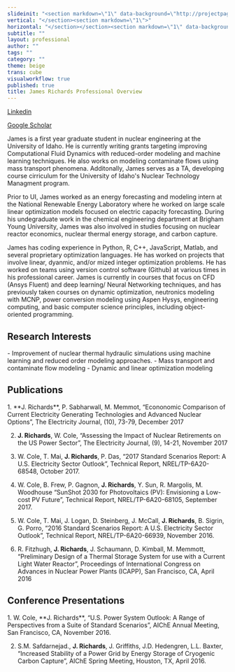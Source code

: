 ```yaml
---
slideinit: "<section markdown=\"1\" data-background=\"http://projectpages.github.io/project-pages/img/slidebackground.png\"><section markdown=\"1\">"
vertical: "</section><section markdown=\"1\">"
horizontal: "</section></section><section markdown=\"1\" data-background=\"http://projectpages.github.io/project-pages/img/slidebackground.png\"><section markdown=\"1\">"
subtitle: ""
layout: professional
author: ""
tags: ""
category: ""
theme: beige
trans: cube
visualworkflow: true
published: true
title: James Richards Professional Overview
---
```




[Linkedin](https://www.linkedin.com/in/jderrill)

[Google Scholar](https://scholar.google.com/citations?user=vfOOtcUAAAAJ&hl=en)


James is a first year graduate student in nuclear engineering at the University of Idaho. He is currently writing grants targeting improving Computational Fluid Dynamics with reduced-order modeling and machine learning techniques. He also works on modeling contaminate flows using mass transport phenomena. Additonally, James serves as a TA, developing course cirriculum for the University of Idaho's Nuclear Technology Managment program.

Prior to UI, James worked as an energy forecasting and modeling intern at the National Renewable Energy Laboratory where he worked on large scale linear optimization models focused on electric capacity forecasting. During his undegraduate work in the chemical engineering department at Brigham Young University, James was also involved in studies focusing on nuclear reactor economics, nuclear thermal energy storage, and carbon capture.

James has coding experience in Python, R, C++, JavaScript, Matlab, and several proprietary optimization languages. He has worked on projects that involve linear, dyanmic, and/or mized integer optimization problems. He has worked on teams using version control software (Github) at various times in his professional career. James is currently in courses that focus on CFD (Ansys Fluent) and deep learning/ Neural Networking techniques, and has previously taken courses on dynamic optimization, neutronics modeling with MCNP, power conversion modeling using Aspen Hysys, engineering computing, and basic computer science principles, including object-oriented programming.   

<h2>Research Interests</h2>
- Improvement of nuclear thermal hydraulic simulations using machine learning and reduced order modeling approaches.
- Mass transport and contaminate flow modeling
- Dynamic and linear optimization modeling


<h2>Publications</h2>
1. **J. Richards**, P. Sabharwall, M. Memmot, “Econonomic Comparison of Current Electricity Generating Technologies and Advanced Nuclear Options”, The Electricity Journal, (10), 73-79, December 2017 
 
2. **J. Richards**, W. Cole, “Assessing the Impact of Nuclear Retirements on the US Power Sector”, The Electricity Journal, (9), 14-21, November 2017 
 
3. W. Cole, T. Mai, **J. Richards**, P. Das, “2017 Standard Scenarios Report: A U.S. Electricity Sector Outlook”, Technical Report, NREL/TP-6A20-68548, October 2017. 
 
4. W. Cole, B. Frew, P. Gagnon, **J. Richards**, Y. Sun, R. Margolis, M. Woodhouse “SunShot 2030 for Photovoltaics (PV): Envisioning a Low-cost PV Future”, Technical Report, NREL/TP-6A20-68105, September 2017. 
 
5. W. Cole, T. Mai, J. Logan, D. Steinberg, J. McCall, **J. Richards**, B. Sigrin, G. Porro, “2016 Standard Scenarios Report: A U.S. Electricity Sector Outlook”, Technical Report, NREL/TP-6A20-66939, November 2016. 
 
6. R. Fitzhugh, **J. Richards**, J. Schaumann, D. Kimball, M. Memmott, “Preliminary Design of a Thermal Storage System for use with a Current Light Water Reactor”, Proceedings of International Congress on Advances in Nuclear Power Plants (ICAPP), San Francisco, CA, April 2016 

<h2>Conference Presentations</h2>
1. W. Cole, **J. Richards**, “U.S. Power System Outlook: A Range of Perspectives from a Suite of Standard Scenarios”, AIChE Annual Meeting, San Francisco, CA, November 2016. 
 
2. S.M. Safdarnejad., **J. Richards**, J. Griffiths, J.D. Hedengren, L.L. Baxter, “Increased Stability of a Power Grid by Energy Storage of Cryogenic Carbon Capture”, AIChE Spring Meeting, Houston, TX, April 2016.
